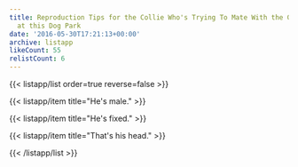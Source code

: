 ```yaml
---
title: Reproduction Tips for the Collie Who's Trying To Mate With the Golden Retriever
  at this Dog Park
date: '2016-05-30T17:21:13+00:00'
archive: listapp
likeCount: 55
relistCount: 6
---
```


<!--more-->

{{< listapp/list order=true reverse=false >}}

   {{< listapp/item title="He's male." >}}

   {{< listapp/item title="He's fixed." >}}

   {{< listapp/item title="That's his head." >}}

{{< /listapp/list >}}
